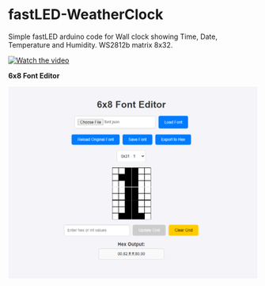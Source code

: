 # fastLED-WeatherClock
Simple fastLED arduino code for Wall clock showing Time, Date, Temperature and Humidity. WS2812b matrix 8x32.


[![Watch the video](https://img.youtube.com/vi/AOd8lBZHNKo/0.jpg)](https://www.youtube.com/watch?v=AOd8lBZHNKo)


**6x8 Font Editor**  

![Settings](./html/Screenshot-Font-editor.png?raw=true "Font Editor") 
